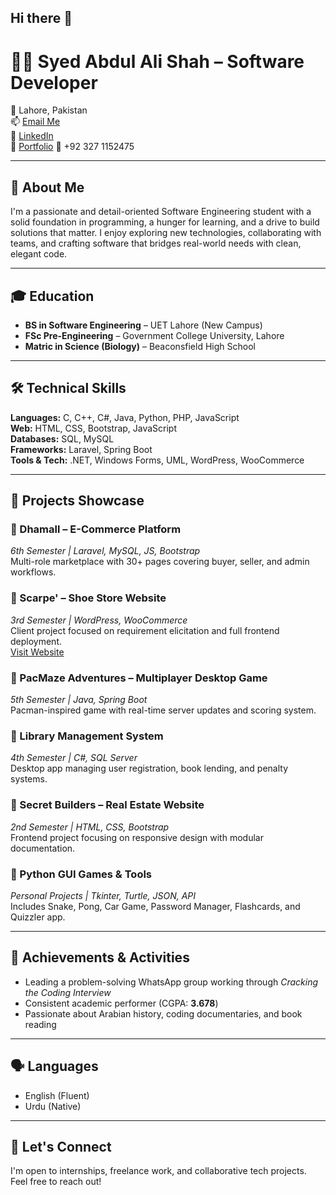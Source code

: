 ## Hi there 👋
# 👨‍💻 Syed Abdul Ali Shah – Software Developer

📍 Lahore, Pakistan  
📫 [Email Me](mailto:syedabdulalishah.786@gmail.com)  
🔗 [LinkedIn](https://www.linkedin.com/in/syed-abdul-ali-shah/)  
📄 [Portfolio](https://www.artfolio.tech/syedabdulalishah)
📱 +92 327 1152475  

---

## 🚀 About Me

I'm a passionate and detail-oriented Software Engineering student with a solid foundation in programming, a hunger for learning, and a drive to build solutions that matter. I enjoy exploring new technologies, collaborating with teams, and crafting software that bridges real-world needs with clean, elegant code.

---

## 🎓 Education

- **BS in Software Engineering** – UET Lahore (New Campus)  
- **FSc Pre-Engineering** – Government College University, Lahore  
- **Matric in Science (Biology)** – Beaconsfield High School  

---

## 🛠️ Technical Skills

**Languages:** C, C++, C#, Java, Python, PHP, JavaScript  
**Web:** HTML, CSS, Bootstrap, JavaScript  
**Databases:** SQL, MySQL  
**Frameworks:** Laravel, Spring Boot  
**Tools & Tech:** .NET, Windows Forms, UML, WordPress, WooCommerce  

---

## 💼 Projects Showcase

### 🔹 Dhamall – E-Commerce Platform  
_6th Semester | Laravel, MySQL, JS, Bootstrap_  
Multi-role marketplace with 30+ pages covering buyer, seller, and admin workflows.

### 🔹 Scarpe' – Shoe Store Website  
_3rd Semester | WordPress, WooCommerce_  
Client project focused on requirement elicitation and full frontend deployment.  
[Visit Website](https://scarpe.com.pk)

### 🔹 PacMaze Adventures – Multiplayer Desktop Game  
_5th Semester | Java, Spring Boot_  
Pacman-inspired game with real-time server updates and scoring system.

### 🔹 Library Management System  
_4th Semester | C#, SQL Server_  
Desktop app managing user registration, book lending, and penalty systems.

### 🔹 Secret Builders – Real Estate Website  
_2nd Semester | HTML, CSS, Bootstrap_  
Frontend project focusing on responsive design with modular documentation.

### 🔹 Python GUI Games & Tools  
_Personal Projects | Tkinter, Turtle, JSON, API_  
Includes Snake, Pong, Car Game, Password Manager, Flashcards, and Quizzler app.

---

## 🏅 Achievements & Activities

- Leading a problem-solving WhatsApp group working through _Cracking the Coding Interview_
- Consistent academic performer (CGPA: **3.678**)
- Passionate about Arabian history, coding documentaries, and book reading

---

## 🗣️ Languages

- English (Fluent)  
- Urdu (Native)

---

## 🤝 Let's Connect

I'm open to internships, freelance work, and collaborative tech projects. Feel free to reach out!


<!--
**shah541-g/shah541-g** is a ✨ _special_ ✨ repository because its `README.md` (this file) appears on your GitHub profile.

Here are some ideas to get you started:

- 🔭 I’m currently working on ...
- 🌱 I’m currently learning ...
- 👯 I’m looking to collaborate on ...
- 🤔 I’m looking for help with ...
- 💬 Ask me about ...
- 📫 How to reach me: ...
- 😄 Pronouns: ...
- ⚡ Fun fact: ...
-->
